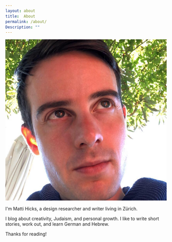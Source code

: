 ```yaml
---
layout: about
title: 	About
permalink: /about/
Description: ""
---
```



<div class="pictureAbout">
	<img src="/assets/images/aboutPic.jpg">
	</div>

<div class="infoAbout">
		<p>I'm Matti Hicks, a design researcher and writer living in Zürich.</p><p>I blog about creativity, Judaism, and personal growth. I like to write short stories, work out, and learn German and Hebrew.</p>
		<p>Thanks for reading!</p>
</div>

<div class="clearBoth"></div>